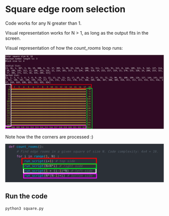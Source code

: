 # Square edge room selection

Code works for any N greater than 1.

Visual representation works for N > 1, as long as the output fits in the screen.

Visual representation of how the *count_rooms* loop runs:

![alt text][example1]

Note how the the corners are processed :)

![alt text][example2]

[example1]: https://raw.githubusercontent.com/juozasget/square_challange/master/img/example1.png "Visual example"
[example2]: https://raw.githubusercontent.com/juozasget/square_challange/master/img/example2.png "Visual example 2"

## Run the code

```
python3 square.py
```
